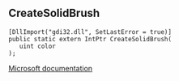 ## CreateSolidBrush

```
[DllImport("gdi32.dll", SetLastError = true)]
public static extern IntPtr CreateSolidBrush(
   uint color
);
```

[Microsoft documentation](https://docs.microsoft.com/en-us/windows/win32/api/wingdi/nf-wingdi-createsolidbrush)
